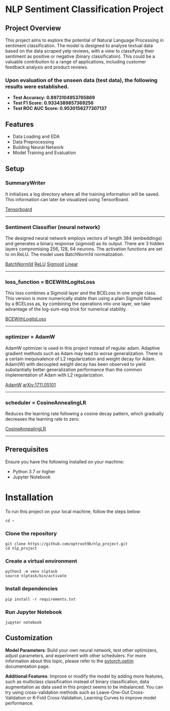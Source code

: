 # NLP Sentiment Classification Project
## Project Overview
This project aims to explore the potential of Natural Language Processing in sentiment classification.
The model is designed to analyse textual data based on the data scraped yelp reviews, with a view to classifying their sentiment as positive or negative (binary classification).
This could be a valuable contribution to a range of applications, including customer feedback analysis and product reviews.

### Upon evaluation of the unseen data (test data), the following results were established.
* **Test Accuracy: 0.8973104953765869**
* **Test F1 Score: 0.9334389857369256**
* **Test ROC AUC Score: 0.9530156277307137**

## Features
* Data Loading and EDA
* Data Preprocessing
* Building Neural Network
* Model Training and Evaluation

## Setup
### SummaryWriter

It initializes a log directory where all the training information will be saved. This information can later be visualized using TensorBoard.

[Tensorboard](https://www.tensorflow.org/tensorboard/scalars_and_keras)

***

### Sentiment Classifier (neural network)

The designed neural network employs vectors of length 384 (embeddings) and generates a binary response (sigmoid) as its output.
There are 3 hidden layers compromising 256, 128, 64 neurons. The activation functions are set to nn.ReLU. The model uses BatchNorm1d normalization.


[BatchNorm1d](https://pytorch.org/docs/stable/generated/torch.nn.BatchNorm1d.html#torch.nn.BatchNorm1d)
[ReLU](https://pytorch.org/docs/stable/generated/torch.nn.ReLU.html#torch.nn.ReLU)
[Sigmoid](https://pytorch.org/docs/stable/generated/torch.nn.Sigmoid.html#torch.nn.Sigmoid)
[Linear](https://pytorch.org/docs/stable/generated/torch.nn.Linear.html#torch.nn.Linear)

***


### loss_function = BCEWithLogitsLoss

This loss combines a Sigmoid layer and the BCELoss in one single class. This version is more numerically stable than using a plain Sigmoid followed by a BCELoss as, by combining the operations into one layer, we take advantage of the log-sum-exp trick for numerical stability. 

[BCEWithLogitsLoss](https://pytorch.org/docs/stable/generated/torch.nn.BCEWithLogitsLoss.html#torch.nn.BCEWithLogitsLoss)

***

### optimizer = AdamW

AdamW optimizer is used in this project instead of regular adam. Adaptive gradient methods such as Adam may lead to worse generalization. There is a certain inequivalence of L2 regularization and weight decay for Adam. Adam(W) with decoupled weight decay has been observed to yield substantially better generalization performance than the common implementation of Adam with L2 regularization.

[AdamW](https://pytorch.org/docs/stable/generated/torch.optim.AdamW.html#torch.optim.AdamW)
[arXiv:1711.05101](https://arxiv.org/abs/1711.05101)

***

### scheduler = CosineAnnealingLR

Reduces the learning rate following a cosine decay pattern, which gradually decreases the learning rate to zero.

[CosineAnnealingLR](https://pytorch.org/docs/stable/generated/torch.optim.lr_scheduler.CosineAnnealingLR.html#torch.optim.lr_scheduler.CosineAnnealingLR)

***

## Prerequisites
Ensure you have the following installed on your machine:

* Python 3.7 or higher
* Jupyter Notebook


# Installation
To run this project on your local machine, follow the steps below:

```shell
cd ~
```
### Clone the repository

```shell
git clone https://github.com/optroot9b/nlp_project.git
cd nlp_project

```
### Create a virtual environment

```shell
python3 -m venv nlptask
source nlptask/bin/activate
```

### Install dependencies

```shell
pip install -r requirements.txt
```

### Run Jupyter Notebook

```shell
jupyter notebook
```


## Customization

**Model Parameters**: Build your own neural network, test other optimizers, adjust parameters, and experiment with other schedulers. For more information about this topic, please refer to the  [pytorch.optim](https://pytorch.org/docs/stable/optim.html) documentation page.

**Additional Features**: Improve or modify the model by adding more features, such as multiclass classification instead of binary classification, data augmentation as data used in this project seems to be imbalanced. You can try using cross-validation methods such as Leave-One-Out Cross-Validation or K-Fold Cross-Validation, Learning Curves to improve model performance.
